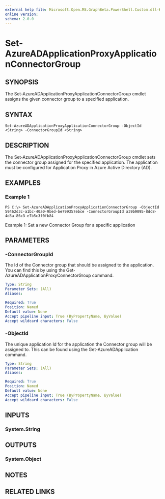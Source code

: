 ```yaml
---
external help file: Microsoft.Open.MS.GraphBeta.PowerShell.Custom.dll-Help.xml
online version: 
schema: 2.0.0
---
```


# Set-AzureADApplicationProxyApplicationConnectorGroup

## SYNOPSIS
The Set-AzureADApplicationProxyApplicationConnectorGroup cmdlet assigns the given connector group to a specified application. 

## SYNTAX

```
Set-AzureADApplicationProxyApplicationConnectorGroup -ObjectId <String> -ConnectorGroupId <String>
```

## DESCRIPTION
The Set-AzureADApplicationProxyApplicationConnectorGroup cmdlet sets the connector group assigned for the specified application. The application must be configured for Application Proxy in Azure Active Directory (AD). 

## EXAMPLES

### Example 1
```
PS C:\> Set-AzureADApplicationProxyApplicationConnectorGroup -ObjectId 59462d3c-a1bc-40a0-9bed-be799357ebce -ConnectorGroupId a39b9095-8dc8-4d3a-86c3-e7b5c3f0fb84 
```
Example 1: Set a new Connector Group for a specific application

## PARAMETERS

### -ConnectorGroupId
The Id of the Connector group that should be assigned to the application. You can find this by using the Get-AzureADApplicationProxyConnectorGroup command.

```yaml
Type: String
Parameter Sets: (All)
Aliases: 

Required: True
Position: Named
Default value: None
Accept pipeline input: True (ByPropertyName, ByValue)
Accept wildcard characters: False
```

### -ObjectId
The unique application Id for the application the Connector group will be assigned to. This can be found using the Get-AzureADApplication command.

```yaml
Type: String
Parameter Sets: (All)
Aliases: 

Required: True
Position: Named
Default value: None
Accept pipeline input: True (ByPropertyName, ByValue)
Accept wildcard characters: False
```

## INPUTS

### System.String


## OUTPUTS

### System.Object

## NOTES

## RELATED LINKS

